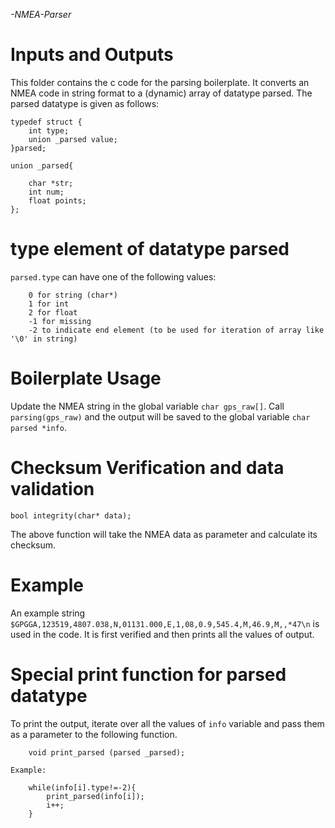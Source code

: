 _-NMEA-Parser_

#  Inputs and Outputs
This folder contains the c code for the parsing boilerplate.
It converts an NMEA code in string format to a (dynamic) array of datatype parsed.
The parsed datatype is given as follows:
```
typedef struct {
    int type;  
    union _parsed value;  
}parsed;

union _parsed{

    char *str;
    int num;
    float points;
};
```
# type element of datatype parsed 

`parsed.type` can have one of the following values:
```
    0 for string (char*)
    1 for int
    2 for float
    -1 for missing
    -2 to indicate end element (to be used for iteration of array like '\0' in string)
```
# Boilerplate Usage
Update the NMEA string in the global variable `char gps_raw[]`. Call `parsing(gps_raw)` and the output will be saved to the global variable `char parsed *info`.

# Checksum Verification and data validation
```
bool integrity(char* data);
```
The above function will take the NMEA data as parameter and calculate its checksum.

# Example
An example string `$GPGGA,123519,4807.038,N,01131.000,E,1,08,0.9,545.4,M,46.9,M,,*47\n` is used in the code. It is first verified and then prints all the values of output.

# Special print function for parsed datatype 
To print the output, iterate over all the values of `info` variable and pass them as a parameter to the following function.
```
    void print_parsed (parsed _parsed);

Example:

    while(info[i].type!=-2){
        print_parsed(info[i]);
        i++;
    }
```